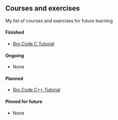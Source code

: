 ## Courses and exercises
My list of courses and exercises for future learning
#### Finished
- [Bro Code C Tutorial](https://www.youtube.com/watch?v=87SH2Cn0s9A) 

#### Ongoing
- None

#### Planned
- [Bro Code C++ Tutorial](https://www.youtube.com/watch?v=-TkoO8Z07hI)

#### Pinned for future
- None